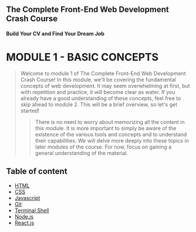 ## The Complete Front-End Web Development Crash Course
#### Build Your CV and Find Your Dream Job
# MODULE 1 - BASIC CONCEPTS

> Welcome to module 1 of The Complete Front-End Web Development Crash Course! In this module, we'll be covering the fundamental concepts of web development.
> It may seem overwhelming at first, but with repetition and practice, it will become clear as water.
> If you already have a good understanding of these concepts, feel free to skip ahead to module 2.
> This will be a brief overview, so let's get started!
> > There is no need to worry about memorizing all the content in this module. It is more important to simply be aware of the existence of the various tools and concepts and to understand their capabilities. We will delve more deeply into these topics in later modules of the course. For now, focus on gaining a general understanding of the material.

## Table of content
    
- [HTML](./html.md)
- [CSS](./css.md)
- [Javascript](./javascript.md)
- [Git](./git.md)
- [Terminal Shell](./terminal.md)
- [Node.js](./node.md)
- [React.js](./react.md)
